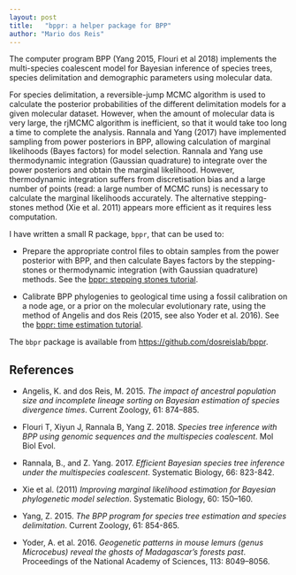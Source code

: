 ```yaml
---
layout: post
title:   "bppr: a helper package for BPP"
author: "Mario dos Reis"
---
```


The computer program BPP (Yang 2015, Flouri et al 2018) implements the multi-species coalescent model for Bayesian inference of species trees, species delimitation and demographic parameters using molecular data.

For species delimitation, a reversible-jump MCMC algorithm is used to calculate the posterior probabilities of the different delimitation models for a given molecular dataset. However, when the amount of molecular data is very large, the rjMCMC algorithm is inefficient, so that it would take too long a time to complete the analysis. Rannala and Yang (2017) have implemented sampling from power posteriors in BPP, allowing calculation of marginal likelihoods (Bayes factors) for model selection. Rannala and Yang use thermodynamic integration (Gaussian quadrature) to integrate over the power posteriors and obtain the marginal likelihood. However, thermodynamic integration suffers from discretisation bias and a large number of points (read: a large number of MCMC runs) is necessary to calculate the marginal likelihoods accurately. The alternative stepping-stones method (Xie et al. 2011) appears more efficient as it requires less computation.

I have written a small R package, `bppr`, that can be used to:

* Prepare the appropriate control files to obtain samples from the power posterior with BPP, and then calculate Bayes factors by the stepping-stones or thermodynamic integration (with Gaussian quadrature) methods. See the [bppr: stepping stones tutorial](/2018/08/31/bppr-stepstones.html).

* Calibrate BPP phylogenies to geological time using a fossil calibration on a node age, or a prior on the molecular evolutionary rate, using the method of Angelis and dos Reis (2015, see also Yoder et al. 2016). See the [bppr: time estimation tutorial](/2018/08/31/bppr-times.html).

The `bbpr` package is available from <https://github.com/dosreislab/bppr>.

## References

* Angelis, K. and dos Reis, M. 2015. _The impact of ancestral population size and incomplete lineage sorting on Bayesian estimation of species divergence times_. Current Zoology, 61: 874–885.

* Flouri T, Xiyun J, Rannala B, Yang Z. 2018. _Species tree inference with BPP using genomic sequences and the multispecies coalescent_. Mol Biol Evol.

* Rannala, B., and Z. Yang. 2017. _Efficient Bayesian species tree inference under the multispecies coalescent_. Systematic Biology, 66: 823-842.

* Xie et al. (2011) _Improving marginal likelihood estimation for Bayesian phylogenetic model selection_. Systematic Biology, 60: 150–160.

* Yang, Z. 2015. _The BPP program for species tree estimation and species delimitation_. Current Zoology, 61: 854-865.

* Yoder, A. et al. 2016. _Geogenetic patterns in mouse lemurs (genus Microcebus) reveal the ghosts of Madagascar’s forests past_. Proceedings of the National Academy of Sciences, 113: 8049–8056.

